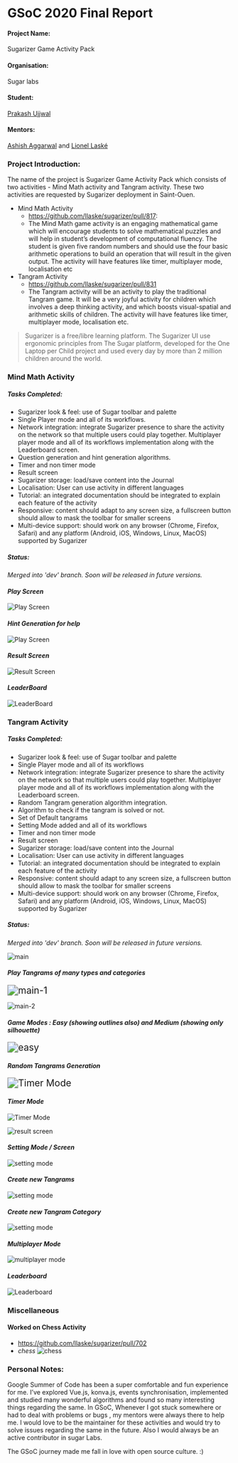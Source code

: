 # GSoC 2020 Final Report

#### Project Name: 

Sugarizer Game Activity Pack 

#### Organisation:

Sugar labs

#### Student: 

 [Prakash Ujjwal](https://github.com/prakashujjwal1010)

#### Mentors:

 [Ashish Aggarwal](https://github.com/ashish0910) and  [Lionel Laské](https://github.com/llaske)

### Project Introduction:

The name of the project is Sugarizer Game Activity Pack which consists of two activities - Mind Math activity and Tangram activity. These two activities are requested by Sugarizer deployment in Saint-Ouen.

* Mind Math Activity 
  * https://github.com/llaske/sugarizer/pull/817:
  * The Mind Math game activity is an engaging mathematical game which will encourage students to solve mathematical puzzles and will help in student’s development of computational fluency. The student is given five random numbers and should use the four basic arithmetic operations to build an operation that will result in the given output. The activity will have features like timer, multiplayer mode, localisation etc
* Tangram Activity 
  * https://github.com/llaske/sugarizer/pull/831
  * The Tangram activity will be an activity to play the traditional Tangram game. It will be a very joyful activity for children which involves a deep thinking activity, and which boosts visual-spatial and arithmetic skills of children. The activity will have features like timer, multiplayer mode, localisation etc.



> Sugarizer is a free/libre learning platform. The Sugarizer UI use ergonomic principles from The Sugar platform, developed for the One Laptop per Child project and used every day by more than 2 million children around the world.


### Mind Math Activity

##### Tasks Completed:

* Sugarizer look & feel: use of Sugar toolbar and palette
* Single Player mode and all of its workflows.
* Network integration: integrate Sugarizer presence to share the activity on the network so that multiple users could play together. Multiplayer player mode and all of its workflows implementation along with the Leaderboard screen.
* Question generation and hint generation algorithms.
* Timer and non timer mode 
* Result screen 
* Sugarizer storage: load/save content into the Journal
* Localisation:  User can use activity in different languages
* Tutorial: an integrated documentation should be integrated to explain each feature of the activity
* Responsive: content should adapt to any screen size, a fullscreen button should allow to mask the toolbar for smaller screens
* Multi-device support: should work on any browser (Chrome, Firefox, Safari) and any platform (Android, iOS, Windows, Linux, MacOS) supported by Sugarizer

##### Status: 

*Merged into 'dev' branch. Soon will be released in future versions.*

#### *Play Screen*

![Play Screen](https://github.com/prakashujjwal1010/GSoC2020/blob/master/screenshots/mindmath-1.png)



#### *Hint Generation for help*

![Play Screen](https://github.com/prakashujjwal1010/GSoC2020/blob/master/screenshots/mindmath-4.png)

#### *Result Screen*

![Result Screen](https://github.com/prakashujjwal1010/GSoC2020/blob/master/screenshots/mindmath-2.png)

#### *LeaderBoard*

![LeaderBoard](https://github.com/prakashujjwal1010/GSoC2020/blob/master/screenshots/mindmath-3.png)

### Tangram Activity

##### Tasks Completed:

* Sugarizer look & feel: use of Sugar toolbar and palette
* Single Player mode and all of its workflows
* Network integration: integrate Sugarizer presence to share the activity on the network so that multiple users could play together. Multiplayer player mode and all of its workflows implementation along with the Leaderboard screen.
* Random Tangram generation algorithm integration.
* Algorithm to check if the tangram is solved or not.
* Set of Default tangrams 
* Setting Mode added and all of its workflows 
* Timer and non timer mode
* Result screen 
* Sugarizer storage: load/save content into the Journal
* Localisation:  User can use activity in different languages
* Tutorial: an integrated documentation should be integrated to explain each feature of the activity
* Responsive: content should adapt to any screen size, a fullscreen button should allow to mask the toolbar for smaller screens
* Multi-device support: should work on any browser (Chrome, Firefox, Safari) and any platform (Android, iOS, Windows, Linux, MacOS) supported by Sugarizer

##### Status: 

*Merged into 'dev' branch. Soon will be released in future versions.*




![main](https://github.com/prakashujjwal1010/GSoC2020/blob/master/screenshots/tangram-1.png)

#### *Play Tangrams of many types and categories*

<img src="https://github.com/prakashujjwal1010/GSoC2020/blob/master/screenshots/tangrams-categories-banner.png" alt="main-1" style="zoom:150%;" />

![main-2](https://github.com/prakashujjwal1010/GSoC2020/blob/master/screenshots/tangram-3.png)

#### *Game Modes : Easy (showing outlines also) and Medium (showing only silhouette)*

<img src="https://github.com/prakashujjwal1010/GSoC2020/blob/master/screenshots/game-modes-banner.png" alt="easy" style="zoom:150%;" />



#### *Random Tangrams Generation*

<img src="https://github.com/prakashujjwal1010/GSoC2020/blob/master/screenshots/random-tangram-banner.png" alt="Timer Mode" style="zoom:150%;" />

#### *Timer Mode*

![Timer Mode](https://github.com/prakashujjwal1010/GSoC2020/blob/master/screenshots/tangram-9.png)



![result screen](https://github.com/prakashujjwal1010/GSoC2020/blob/master/screenshots/tangram-10.png)



#### *Setting Mode / Screen*

![setting mode](https://github.com/prakashujjwal1010/GSoC2020/blob/master/screenshots/tangram-4.png)

#### *Create new Tangrams*

![setting mode](https://github.com/prakashujjwal1010/GSoC2020/blob/master/screenshots/tangram-5.png)

#### *Create new Tangram Category*

![setting mode](https://github.com/prakashujjwal1010/GSoC2020/blob/master/screenshots/tangram-11.png)



#### *Multiplayer Mode*

![multiplayer mode](https://github.com/prakashujjwal1010/GSoC2020/blob/master/screenshots/tangram-12.png)

#### *Leaderboard*

![Leaderboard](https://github.com/prakashujjwal1010/GSoC2020/blob/master/screenshots/tangram-13.png)

### Miscellaneous

#### Worked on Chess Activity

* https://github.com/llaske/sugarizer/pull/702
* *chess*
  ![chess](https://github.com/prakashujjwal1010/GSoC2020/blob/master/screenshots/chess.png)

### Personal Notes:

Google Summer of Code has been a super comfortable and fun experience for me. I’ve explored Vue.js, konva.js, events synchronisation, implemented and studied many wonderful algorithms and found so many interesting things regarding the same. In GSoC, Whenever I got stuck somewhere or had to deal with problems or bugs , my mentors were always there to help me.
I would love to be the maintainer for these activities and would try to solve issues regarding the same in the future. Also I would always be an active contributor in sugar Labs. 

The GSoC journey made me fall in love with open source culture. :)